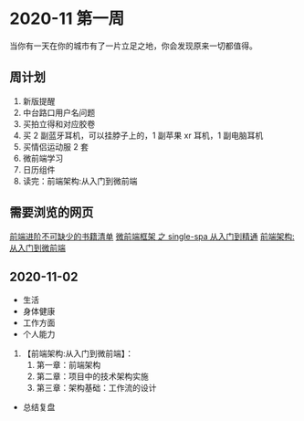 # 2020-11 第一周

当你有一天在你的城市有了一片立足之地，你会发现原来一切都值得。

## 周计划

1. 新版提醒
2. 中台路口用户名问题
3. 买拍立得和对应胶卷
4. 买 2 副蓝牙耳机，可以挂脖子上的，1 副苹果 xr 耳机，1 副电脑耳机
5. 买情侣运动服 2 套
6. 微前端学习
7. 日历组件
8. 读完：前端架构:从入门到微前端

## 需要浏览的网页

[前端进阶不可缺少的书籍清单](https://juejin.im/post/6844903903721439246)
[微前端框架 之 single-spa 从入门到精通](https://juejin.im/post/6862661545592111111)
[前端架构:从入门到微前端](https://weread.qq.com/web/reader/b9e32d007192169bb9e012dkd3d322001ad3d9446802347)

## 2020-11-02

- 生活
- 身体健康
- 工作方面
- 个人能力

1. 【前端架构:从入门到微前端】：
   1. 第一章：前端架构
   2. 第二章：项目中的技术架构实施
   3. 第三章：架构基础：工作流的设计

- 总结复盘
